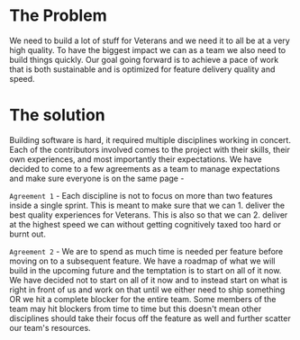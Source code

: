 # The Problem
We need to build a lot of stuff for Veterans and we need it to all be at a very high quality. To have the biggest impact we can as a team we also need to build things quickly. Our goal going forward is to achieve a pace of work that is both sustainable and is optimized for feature delivery quality and speed.

# The solution

Building software is hard, it required multiple disciplines working in concert. Each of the contributors involved comes to the project with their skills, their own experiences, and most importantly their expectations. We have decided to come to a few agreements as a team to manage expectations and make sure everyone is on the same page -

`Agreement 1` - Each discipline is not to focus on more than two features inside a single sprint. This is meant to make sure that we can 1. deliver the best quality experiences for Veterans. This is also so that we can 2. deliver at the highest speed we can without getting cognitively taxed too hard or burnt out.

`Agreement 2` - We are to spend as much time is needed per feature before moving on to a subsequent feature. We have a roadmap of what we will build in the upcoming future and the temptation is to start on all of it now. We have decided not to start on all of it now and to instead start on what is right in front of us and work on that until we either need to ship something OR we hit a complete blocker for the entire team. Some members of the team may hit blockers from time to time but this doesn't mean other disciplines should take their focus off the feature as well and further scatter our team's resources.
